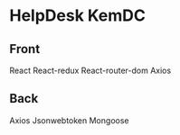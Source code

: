 # HelpDesk KemDC

## Front
React
React-redux
React-router-dom
Axios


## Back
Axios
Jsonwebtoken
Mongoose
